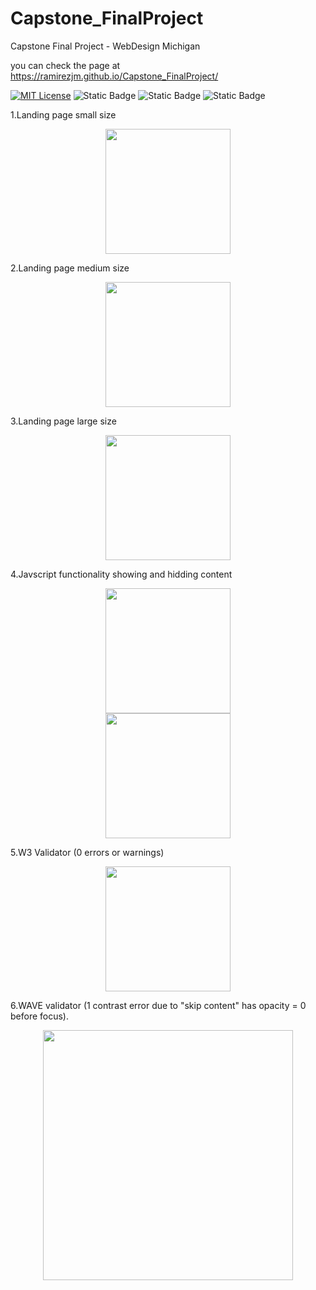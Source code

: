 # Capstone_FinalProject
Capstone Final Project - WebDesign Michigan

you can check the page at https://ramirezjm.github.io/Capstone_FinalProject/

[![MIT License](https://img.shields.io/badge/License-MIT-green.svg)](https://choosealicense.com/licenses/mit/)
![Static Badge](https://img.shields.io/badge/HTML5-%23f06529)
![Static Badge](https://img.shields.io/badge/CSS3-%232965f1)
![Static Badge](https://img.shields.io/badge/Javascript-%23f0db4f)

1.Landing page small size
<div align="center">
    <img src="https://i.ibb.co/NYLMv0f/1-Landing-small.jpg" width="200px"</img> 
</div>

2.Landing page medium size
<div align="center">
    <img src="https://i.ibb.co/HKRJ3cL/2-Landing-tablet.jpg" width="200px"</img> 
</div>

3.Landing page large size
<div align="center">
    <img src="https://i.ibb.co/wgWBV4y/3-Landing-large.jpg" width="200px"</img> 
</div>

4.Javscript functionality showing and hidding content
<div align="center">
    <img src="https://i.ibb.co/rcmW6sV/4-asimov-hide.jpg" width="200px"</img> 
</div>
<div align="center">
    <img src="https://i.ibb.co/ccBDFTy/5-asimov-show.jpg" width="200px"</img> 
</div>

5.W3 Validator (0 errors or warnings)
<div align="center">
    <img src="https://i.ibb.co/Fb2by8b/6-validation.jpg" width="200px"</img> 
</div>

6.WAVE validator (1 contrast error due to "skip content" has opacity = 0 before focus).
<div align="center">
    <img src="https://i.ibb.co/WKnjQf4/7-wave-validator.jpg" width="400px"</img> 
</div>
